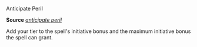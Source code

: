 Anticipate Peril

**Source** [_anticipate peril_](ultimateMagic/spells/anticipatePeril#_anticipate-peril)

Add your tier to the spell's initiative bonus and the maximum initiative bonus the spell can grant.

